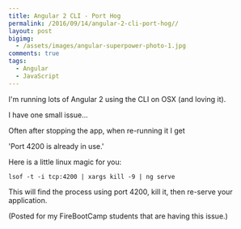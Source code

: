 ```yaml
---
title: Angular 2 CLI - Port Hog
permalink: /2016/09/14/angular-2-cli-port-hog//
layout: post
bigimg:
  - /assets/images/angular-superpower-photo-1.jpg
comments: true
tags:
  - Angular
  - JavaScript
---
```


I'm running lots of Angular 2 using the CLI on OSX (and loving it).

I have one small issue...

Often after stopping the app, when re-running it I get

'Port 4200 is already in use.'

Here is a little linux magic for you:

```
lsof -t -i tcp:4200 | xargs kill -9 | ng serve
```

This will find the process using port 4200, kill it, then re-serve your application.

(Posted for my FireBootCamp students that are having this issue.)
